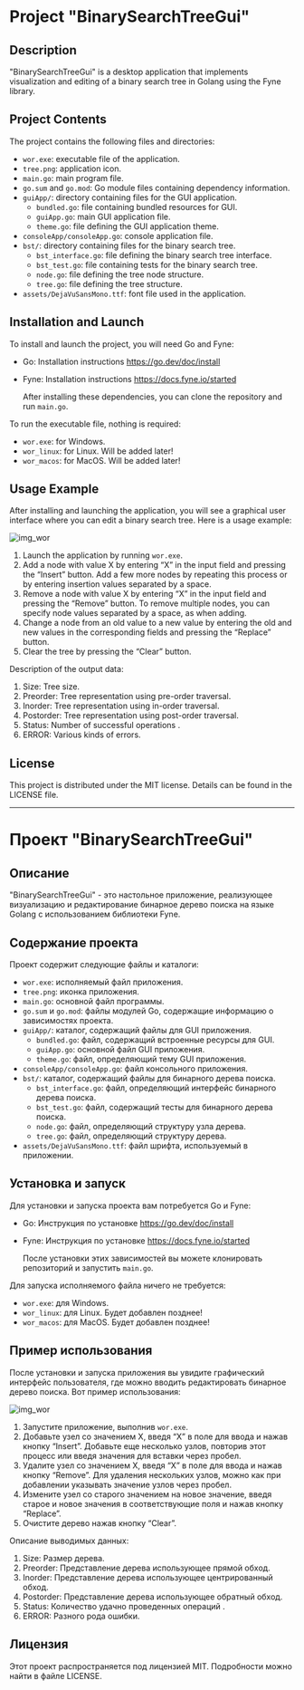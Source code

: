 # Project "BinarySearchTreeGui"

## Description
"BinarySearchTreeGui" is a desktop application that implements visualization and editing of a binary search tree in Golang using the Fyne library.

## Project Contents
The project contains the following files and directories:

- `wor.exe`: executable file of the application.
- `tree.png`: application icon.
- `main.go`: main program file.
- `go.sum` and `go.mod`: Go module files containing dependency information.
- `guiApp/`: directory containing files for the GUI application.
  - `bundled.go`: file containing bundled resources for GUI.
  - `guiApp.go`: main GUI application file.
  - `theme.go`: file defining the GUI application theme.
- `consoleApp/consoleApp.go`: console application file.
- `bst/`: directory containing files for the binary search tree.
  - `bst_interface.go`: file defining the binary search tree interface.
  - `bst_test.go`: file containing tests for the binary search tree.
  - `node.go`: file defining the tree node structure.
  - `tree.go`: file defining the tree structure.
- `assets/DejaVuSansMono.ttf`: font file used in the application.

## Installation and Launch
To install and launch the project, you will need Go and Fyne:

- Go: Installation instructions https://go.dev/doc/install
- Fyne: Installation instructions https://docs.fyne.io/started

  After installing these dependencies, you can clone the repository and run `main.go`.

To run the executable file, nothing is required:

- `wor.exe`: for Windows.
- `wor_linux`: for Linux. Will be added later!
- `wor_macos`: for MacOS. Will be added later!

## Usage Example

After installing and launching the application, you will see a graphical user interface where you can edit a binary search tree. Here is a usage example:

![img_wor](https://github.com/motru4/BinarySearchTreeGui/assets/92480080/fbaea62b-667d-47d8-ada0-9a15e1e53150)

1. Launch the application by running `wor.exe`.
2. Add a node with value X by entering “X” in the input field and pressing the “Insert” button. Add a few more nodes by repeating this process or by entering insertion values separated by a space.
3. Remove a node with value X by entering “X” in the input field and pressing the “Remove” button. To remove multiple nodes, you can specify node values separated by a space, as when adding.
4. Change a node from an old value to a new value by entering the old and new values in the corresponding fields and pressing the “Replace” button.
5. Clear the tree by pressing the “Clear” button.

Description of the output data:
1. Size: Tree size.
2. Preorder: Tree representation using pre-order traversal.
3. Inorder: Tree representation using in-order traversal.
4. Postorder: Tree representation using post-order traversal.
5. Status: Number of successful operations .
6. ERROR: Various kinds of errors.

## License
This project is distributed under the MIT license. Details can be found in the LICENSE file.

---

# Проект "BinarySearchTreeGui"

## Описание
"BinarySearchTreeGui" - это настольное приложение, реализующее визуализацию и редактирование бинарное дерево поиска на языке Golang с использованием библиотеки Fyne.

## Содержание проекта
Проект содержит следующие файлы и каталоги:

- `wor.exe`: исполняемый файл приложения.
- `tree.png`: иконка приложения.
- `main.go`: основной файл программы.
- `go.sum` и `go.mod`: файлы модулей Go, содержащие информацию о зависимостях проекта.
- `guiApp/`: каталог, содержащий файлы для GUI приложения.
  - `bundled.go`: файл, содержащий встроенные ресурсы для GUI.
  - `guiApp.go`: основной файл GUI приложения.
  - `theme.go`: файл, определяющий тему GUI приложения.
- `consoleApp/consoleApp.go`: файл консольного приложения. 
- `bst/`: каталог, содержащий файлы для бинарного дерева поиска.
  - `bst_interface.go`: файл, определяющий интерфейс бинарного дерева поиска.
  - `bst_test.go`: файл, содержащий тесты для бинарного дерева поиска.
  - `node.go`: файл, определяющий структуру узла дерева.
  - `tree.go`: файл, определяющий структуру дерева.
- `assets/DejaVuSansMono.ttf`: файл шрифта, используемый в приложении.

## Установка и запуск
Для установки и запуска проекта вам потребуется Go и Fyne:

- Go: Инструкция по установке https://go.dev/doc/install
- Fyne: Инструкция по установке https://docs.fyne.io/started

  После установки этих зависимостей вы можете клонировать репозиторий и запустить `main.go`.

Для запуска исполняемого файла ничего не требуется:

- `wor.exe`: для Windows.
- `wor_linux`: для Linux. Будет добавлен позднее!
- `wor_macos`: для MacOS. Будет добавлен позднее!

## Пример использования

После установки и запуска приложения вы увидите графический интерфейс пользователя, где можно вводить редактировать бинарное дерево поиска. Вот пример использования:

![img_wor](https://github.com/motru4/BinarySearchTreeGui/assets/92480080/fbaea62b-667d-47d8-ada0-9a15e1e53150)

1. Запустите приложение, выполнив `wor.exe`.
2. Добавьте узел со значением X, введя “X” в поле для ввода и нажав кнопку “Insert”. Добавьте еще несколько узлов, повторив этот процесс или введя значения для вставки через пробел.
3. Удалите узел со значением X, введя “X” в поле для ввода и нажав кнопку “Remove”. Для удаления нескольких узлов, можно как при добавлении указывать значение узлов через пробел.
4. Измените узел со старого значением на новое значение, введя старое и новое значения в соответствующие поля и нажав кнопку “Replace”.
5. Очистите дерево нажав кнопку “Clear”.

Описание выводимых данных:
1. Size: Размер дерева.
2. Preorder: Представление дерева использующее прямой обход.
3. Inorder: Представление дерева использующее центрированный обход.
4. Postorder: Представление дерева использующее обратный обход.
5. Status: Количество удачно проведенных операций .
6. ERROR: Разного рода ошибки.

## Лицензия
Этот проект распространяется под лицензией MIT. Подробности можно найти в файле LICENSE.
